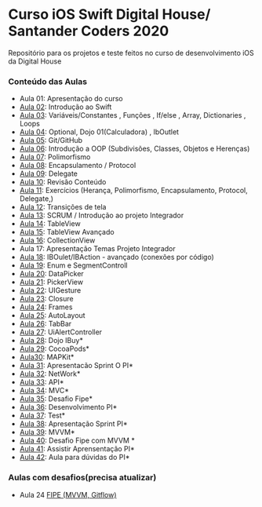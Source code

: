 # Curso iOS Swift Digital House/ Santander Coders 2020

Repositório para os projetos e teste feitos no curso de desenvolvimento iOS da Digital House


### Conteúdo das Aulas
  - Aula 01: Apresentação do curso
  - [Aula 02](https://github.com/michelldossantos/projetosTestesDigitalHouse/tree/master/Contents/Aula%2002%2026:08_Introduction): Introdução ao Swift
  - [Aula 03](https://github.com/michelldossantos/projetosTestesDigitalHouse/tree/master/Contents/Aula%2003%2028:08_Variables_Func): Variáveis/Constantes , Funções , If/else , Array, Dictionaries , Loops
  - [Aula 04](https://github.com/michelldossantos/projetosTestesDigitalHouse/tree/master/Contents/Aula%2004%2031:08_Optional): Optional, Dojo 01(Calculadora) , IbOutlet
  - [Aula 05](https://github.com/michelldossantos/projetosTestesDigitalHouse/tree/master/Contents/Aula%2005%2002:09_GIT): Git/GitHub
  - [Aula 06](https://github.com/michelldossantos/projetosTestesDigitalHouse/tree/master/Contents/Aula%2006%2004:09_OOP): Introdução a OOP (Subdivisões, Classes, Objetos e Herenças)
  - [Aula 07](https://github.com/michelldossantos/projetosTestesDigitalHouse/tree/master/Contents/Aula%2007%2009:09_Polymorphism): Polimorfismo
  - [Aula 08](https://github.com/michelldossantos/projetosTestesDigitalHouse/tree/master/Contents/Aula%2008%2011:09_Encapsulamento): Encapsulamento / Protocol
  - [Aula 09](https://github.com/michelldossantos/projetosTestesDigitalHouse/tree/master/Contents/Aula%2009%2014:09_Delegate_Protocol): Delegate
  - [Aula 10](https://github.com/michelldossantos/projetosTestesDigitalHouse/tree/master/Contents/Aula%2010%2016:09_Review): Revisão Conteúdo 
  - [Aula 11](https://github.com/michelldossantos/projetosTestesDigitalHouse/tree/master/Contents/Aula%2011%2018:09_Exercises): Exercícios (Herança, Polimorfismo, Encapsulamento, Protocol, Delegate,)
  - [Aula 12](https://github.com/michelldossantos/projetosTestesDigitalHouse/tree/master/Contents/Aula%2012%2021:09): Transições de tela
  - [Aula 13](https://github.com/michelldossantos/projetosTestesDigitalHouse/tree/master/Contents/Aula%2013%2023:09_presetntationPI): SCRUM / Introdução ao projeto Integrador
  - [Aula 14](https://github.com/michelldossantos/projetosTestesDigitalHouse/tree/master/Contents/Aula%2014%2025:09_TableView): TableView
  - [Aula 15](https://github.com/michelldossantos/projetosTestesDigitalHouse/tree/master/Contents/Aula%2015%2028:09_TableView%20Advanced): TableView Avançado
  - [Aula 16](https://github.com/michelldossantos/projetosTestesDigitalHouse/tree/master/Contents/Aula16_09_30_ColectionView): CollectionView
  - Aula 17: Apresentação Temas Projeto Integrador
  - [Aula 18](https://github.com/michelldossantos/projetosTestesDigitalHouse/tree/master/Contents/Aula18_10_05_IBAction): IBOulet/IBAction - avançado (conexões por código)
  - [Aula 19](https://github.com/michelldossantos/projetosTestesDigitalHouse/tree/master/Contents/Aula19_10_07_SegmentedControl): Enum e SegmentControll
  - [Aula 20](https://github.com/michelldossantos/projetosTestesDigitalHouse/tree/master/Contents/Aula20_10_09_DataPicker): DataPicker
  - [Aula 21](https://github.com/michelldossantos/projetosTestesDigitalHouse/tree/master/Contents/Aula21_10_14_PickerView): PickerView
  - [Aula 22](https://github.com/michelldossantos/projetosTestesDigitalHouse/tree/master/Contents/Aula22_10_16_UIGesture): UIGesture
  - [Aula 23](https://github.com/michelldossantos/projetosTestesDigitalHouse/tree/master/Contents/Aula23_10_19_Closure): Closure
  - [Aula 24](https://github.com/michelldossantos/projetosTestesDigitalHouse/tree/master/Contents/Aula24_10_21_Frames): Frames
  - [Aula 25](https://github.com/michelldossantos/projetosTestesDigitalHouse/tree/master/Contents/Aula25_10_23_AutoLayout): AutoLayout
  - [Aula 26](https://github.com/michelldossantos/projetosTestesDigitalHouse/tree/master/Contents/Aula26_10_26_Tabbar): TabBar
  - [Aula 27](https://github.com/michelldossantos/projetosTestesDigitalHouse/tree/master/Contents/Aula27_10_28_UiAlertController): UiAlertController
  - [Aula 28](https://github.com/michelldossantos/projetosTestesDigitalHouse/tree/master/Contents/Aula27_10_28_UiAlertController): Dojo IBuy*
  - [Aula 29](https://github.com/michelldossantos/projetosTestesDigitalHouse/tree/master/Contents/Aula27_10_28_UiAlertController): CocoaPods*
  - [Aula30](https://github.com/michelldossantos/projetosTestesDigitalHouse/tree/master/Contents/Aula27_10_28_UiAlertController): MAPKit*
  - [Aula 31](https://github.com/michelldossantos/projetosTestesDigitalHouse/tree/master/Contents/Aula27_10_28_UiAlertController): Apresentacão Sprint O PI*
  - [Aula 32](https://github.com/michelldossantos/projetosTestesDigitalHouse/tree/master/Contents/Aula27_10_28_UiAlertController): NetWork*
  - [Aula 33](https://github.com/michelldossantos/projetosTestesDigitalHouse/tree/master/Contents/Aula27_10_28_UiAlertController): API*
  - [Aula 34](https://github.com/michelldossantos/projetosTestesDigitalHouse/tree/master/Contents/Aula27_10_28_UiAlertController): MVC*
  - [Aula 35](https://github.com/michelldossantos/projetosTestesDigitalHouse/tree/master/Contents/Aula27_10_28_UiAlertController): Desafio Fipe*
  - [Aula 36](https://github.com/michelldossantos/projetosTestesDigitalHouse/tree/master/Contents/Aula27_10_28_UiAlertController): Desenvolvimento PI*
  - [Aula 37](https://github.com/michelldossantos/projetosTestesDigitalHouse/tree/master/Contents/Aula27_10_28_UiAlertController): Test*
  - [Aula 38](https://github.com/michelldossantos/projetosTestesDigitalHouse/tree/master/Contents/Aula27_10_28_UiAlertController): Apresentação Sprint PI*
  - [Aula 39](https://github.com/michelldossantos/projetosTestesDigitalHouse/tree/master/Contents/Aula27_10_28_UiAlertController): MVVM*
  - [Aula 40](https://github.com/michelldossantos/FipeMVVM): Desafio Fipe com MVVM *
  - [Aula 41](https://github.com/michelldossantos/projetosTestesDigitalHouse/tree/master/Contents/Aula27_10_28_UiAlertController): Assistir Aprensentação PI*
  - [Aula 42](https://github.com/michelldossantos/projetosTestesDigitalHouse/tree/master/Contents/Aula27_10_28_UiAlertController): Aula para dúvidas do PI*
  
  
 
  


### Aulas com desafios(precisa atualizar)

  - Aula 24 [FIPE (MVVM, Gitflow)](https://github.com/michelldossantos/projetosTestesDigitalHouse/tree/master/Aula24_10_21/exercise_01)
  
  
  


      

